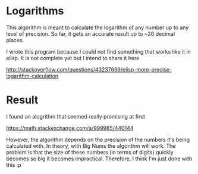 # Logarithms
This algorithm is meant to calculate the logarithm of any number up to any level of precision. So far, it gets an accurate result up to ~20 decimal places.

I wrote this program because I could not find something that works like it in elisp. It is not complete yet but I intend to share it here

http://stackoverflow.com/questions/43237699/elisp-more-precise-logarithm-calculation


# Result

I found an alogrithm that seemed really promising at first 

https://math.stackexchange.com/a/999985/440144

However, the algorithm depends on the precision of the numbers it's being calculated with. In theory, with Big Nums the algorithm will work. The problem is that the size of these numbers (in terms of digits) quickly becomes so big it becomes impractical. Therefore, I think I'm just done with this :p
